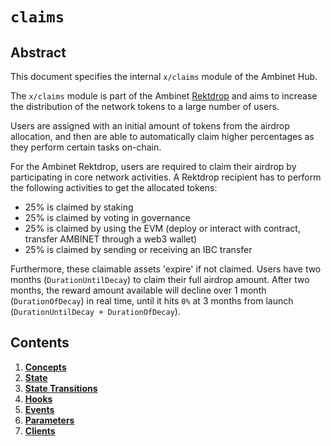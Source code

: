 <!--
order: 0
title: "Claims Overview"
parent:
  title: "claims"
-->

# `claims`

## Abstract

This document specifies the internal `x/claims` module of the Ambinet Hub.

The `x/claims` module is part of the Ambinet [Rektdrop](https://fortress.blog/the-fortress-rektdrop-abbe931ba823) and aims to increase the distribution of the network tokens to a large number of users.

Users are assigned with an initial amount of tokens from the airdrop allocation, and then are able to automatically claim higher percentages as they perform certain tasks on-chain.

For the Ambinet Rektdrop, users are required to claim their airdrop by participating in core network activities. A Rektdrop recipient has to perform the following activities to get the allocated tokens:

* 25% is claimed by staking
* 25% is claimed by voting in governance
* 25% is claimed by using the EVM (deploy or interact with contract, transfer AMBINET through a web3 wallet)
* 25% is claimed by sending or receiving an IBC transfer

Furthermore, these claimable assets 'expire' if not claimed. Users have two months (`DurationUntilDecay`) to claim their full airdrop amount. After two months, the reward amount available will decline over 1 month (`DurationOfDecay`) in real time, until it hits `0%` at 3 months from launch (`DurationUntilDecay + DurationOfDecay`).

## Contents

1. **[Concepts](01_concepts.md)**
2. **[State](02_state.md)**
3. **[State Transitions](03_state_transitions.md)**
4. **[Hooks](04_hooks.md)**
5. **[Events](05_events.md)**
6. **[Parameters](06_parameters.md)**
7. **[Clients](07_clients.md)**
